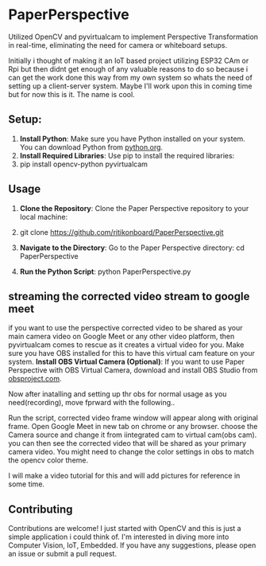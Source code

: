 # PaperPerspective
Utilized OpenCV and pyvirtualcam to implement Perspective Transformation in real-time, eliminating the need for camera or whiteboard setups.

Initially i thought of making it an IoT based project utilizing ESP32 CAm or Rpi but then
didnt get enough of any valuable reasons to do so because i can get the work done this way from my own system so whats the need of setting up a client-server system. Maybe I'll work upon this in coming time but for now this is it. The name is cool.

## **Setup:**

1. **Install Python**: Make sure you have Python installed on your system. You can download Python from [python.org](https://www.python.org/).
2. **Install Required Libraries**: Use pip to install the required libraries:
3. pip install opencv-python pyvirtualcam


## Usage

1. **Clone the Repository**: Clone the Paper Perspective repository to your local machine:
2. git clone https://github.com/ritikonboard/PaperPerspective.git

2. **Navigate to the Directory**: Go to the Paper Perspective directory: cd PaperPerspective
4.  **Run the Python Script**: python PaperPerspective.py



## streaming the corrected video stream to google meet
if you want to use the perspective corrected video to be shared as your main camera video on Google Meet or any other video platform, then pyvirtualcam comes to rescue as it creates a virtual video for you. 
Make sure you have OBS installed for this to have this virtual cam feature on your system.
**Install OBS Virtual Camera (Optional)**: If you want to use Paper Perspective with OBS Virtual Camera, download and install OBS Studio from [obsproject.com](https://obsproject.com/). 

Now after inatalling and setting up thr obs for normal usage as you need(recording), move fprward with the following..

Run the script, corrected video frame window will appear along with original frame. 
Open Google Meet in new tab on chrome or any browser. choose the Camera source and change it from iintegrated cam to virtual cam(obs cam). you can then see the corrected video that will be shared as your primary camera video. You might need to change the color settings in obs to match the opencv color theme. 

I will make a video tutorial for this and will add pictures for reference in some time.


 
## Contributing

Contributions are welcome! I just started with OpenCV and this is just a simple application i could think of. I'm interested in diving more into Computer Vision, IoT, Embedded.
If you have any suggestions, please open an issue or submit a pull request.



